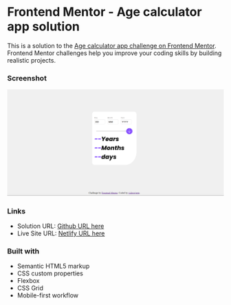 # Frontend Mentor - Age calculator app solution

This is a solution to the [Age calculator app challenge on Frontend Mentor](https://www.frontendmentor.io/challenges/age-calculator-app-dF9DFFpj-Q). Frontend Mentor challenges help you improve your coding skills by building realistic projects.

### Screenshot

![](Screenshot.png)

### Links

- Solution URL: [Github URL here](https://github.com/vishwajeet-8/age-calculator.git)
- Live Site URL: [Netlify URL here](https://your-live-site-url.com)

### Built with

- Semantic HTML5 markup
- CSS custom properties
- Flexbox
- CSS Grid
- Mobile-first workflow
